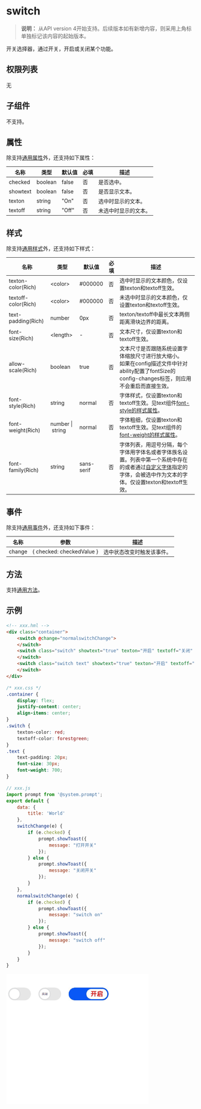 # switch

>  **说明：**
>  从API version 4开始支持。后续版本如有新增内容，则采用上角标单独标记该内容的起始版本。

开关选择器，通过开关，开启或关闭某个功能。

## 权限列表

无


## 子组件

不支持。


## 属性

除支持[通用属性](../arkui-js/js-components-common-attributes.md)外，还支持如下属性：

| 名称       | 类型      | 默认值   | 必填   | 描述         |
| -------- | ------- | ----- | ---- | ---------- |
| checked  | boolean | false | 否    | 是否选中。      |
| showtext | boolean | false | 否    | 是否显示文本。    |
| texton   | string  | "On"  | 否    | 选中时显示的文本。  |
| textoff  | string  | "Off" | 否    | 未选中时显示的文本。 |


## 样式



除支持[通用样式](../arkui-js/js-components-common-styles.md)外，还支持如下样式：

| 名称                  | 类型                         | 默认值        | 必填   | 描述                                       |
| ------------------- | -------------------------- | ---------- | ---- | ---------------------------------------- |
| texton-color(Rich)  | &lt;color&gt;              | \#000000   | 否    | 选中时显示的文本颜色，仅设置texton和textoff生效。                             |
| textoff-color(Rich) | &lt;color&gt;              | \#000000   | 否    | 未选中时显示的文本颜色，仅设置texton和textoff生效。                             |
| text-padding(Rich)  | number                     | 0px        | 否    | texton/textoff中最长文本两侧距离滑块边界的距离。          |
| font-size(Rich)     | &lt;length&gt;             | -          | 否    | 文本尺寸，仅设置texton和textoff生效。                |
| allow-scale(Rich)   | boolean                    | true       | 否    | 文本尺寸是否跟随系统设置字体缩放尺寸进行放大缩小。<br/>如果在config描述文件中针对ability配置了fontSize的config-changes标签，则应用不会重启而直接生效。 |
| font-style(Rich)    | string                     | normal     | 否    | 字体样式，仅设置texton和textoff生效。见text组件[font-style的样式属性](../arkui-js/js-components-basic-text.md#样式)。 |
| font-weight(Rich)   | number&nbsp;\|&nbsp;string | normal     | 否    | 字体粗细，仅设置texton和textoff生效。见text组件的[font-weight的样式属性](../arkui-js/js-components-basic-text.md#样式)。 |
| font-family(Rich)   | string                     | sans-serif | 否    | 字体列表，用逗号分隔，每个字体用字体名或者字体族名设置。列表中第一个系统中存在的或者通过[自定义字体](../arkui-js/js-components-common-customizing-font.md)指定的字体，会被选中作为文本的字体。仅设置texton和textoff生效。 |


## 事件

除支持[通用事件](../arkui-js/js-components-common-events.md)外，还支持如下事件：

| 名称     | 参数                                       | 描述            |
| ------ | ---------------------------------------- | ------------- |
| change | {&nbsp;checked:&nbsp;checkedValue&nbsp;} | 选中状态改变时触发该事件。 |

## 方法

支持[通用方法](../arkui-js/js-components-common-methods.md)。

## 示例

```html
<!-- xxx.hml -->
<div class="container">
    <switch @change="normalswitchChange">
    </switch>
    <switch class="switch" showtext="true" texton="开启" textoff="关闭" @change="switchChange">
    </switch>
    <switch class="switch text" showtext="true" texton="开启" textoff="关闭" checked="true" @change="switchChange">
    </switch>
</div>
```

```css
/* xxx.css */
.container {
    display: flex;
    justify-content: center;
    align-items: center;
}
.switch {
    texton-color: red;
    textoff-color: forestgreen;
}
.text {
    text-padding: 20px;
    font-size: 30px;
    font-weight: 700;
}
```

```js
// xxx.js
import prompt from '@system.prompt';
export default {
    data: {
        title: 'World'
    },
    switchChange(e) {
        if (e.checked) {
            prompt.showToast({
                message: "打开开关"
            });
        } else {
            prompt.showToast({
                message: "关闭开关"
            });
        }
    },
    normalswitchChange(e) {
        if (e.checked) {
            prompt.showToast({
                message: "switch on"
            });
        } else {
            prompt.showToast({
                message: "switch off"
            });
        }
    }
}
```

![zh-cn_image_0000001152862510](figures/switch.gif)
